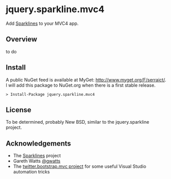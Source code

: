 # jquery.sparkline.mvc4

Add [Sparklines](http://omnipotent.net/jquery.sparkline/) to your MVC4 app. 

## Overview

to do

## Install

A public NuGet feed is available at MyGet: http://www.myget.org/F/serraict/.
I will add this package to NuGet.org when there is a first stable release.

	> Install-Package jquery.sparkline.mvc4
    
## License

To be determined, probably New BSD, similar to the jquery.sparkline project.

## Acknowledgements

 * The [Sparklines](http://omnipotent.net/jquery.sparkline/) project
 * Gareth Watts [@gwatts](https://github.com/gwatts/jquery.sparkline)
 * The [twitter.bootstrap.mvc project](https://github.com/erichexter/twitter.bootstrap.mvc) for some useful Visual Studio automation tricks
